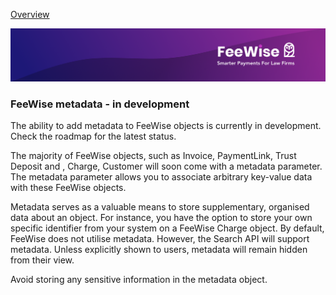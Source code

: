 [ Overview](./README.md)

![plot](./images/linkedin.png)

### FeeWise metadata - in development
The ability to add metadata to FeeWise objects is currently in development. Check the roadmap for the latest status.

The majority of FeeWise objects, such as Invoice, PaymentLink, Trust Deposit and , Charge, Customer will soon come with a metadata parameter. 
The metadata parameter allows you to associate arbitrary key-value data with these FeeWise objects.

Metadata serves as a valuable means to store supplementary, organised data about an object. 
For instance, you have the option to store your own specific identifier from your system on a FeeWise Charge object. 
By default, FeeWise does not utilise metadata. However, the Search API will support metadata. Unless explicitly shown to users, metadata will remain hidden from their view.

Avoid storing any sensitive information in the metadata object.
